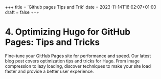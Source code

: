+++
title = 'Github pages Tips and Trik'
date = 2023-11-14T16:02:07+01:00
draft = false
+++

# 4. Optimizing Hugo for GitHub Pages: Tips and Tricks

Fine-tune your GitHub Pages site for performance and speed. Our latest blog post covers optimization tips and tricks for Hugo. From image compression to lazy loading, discover techniques to make your site load faster and provide a better user experience.
